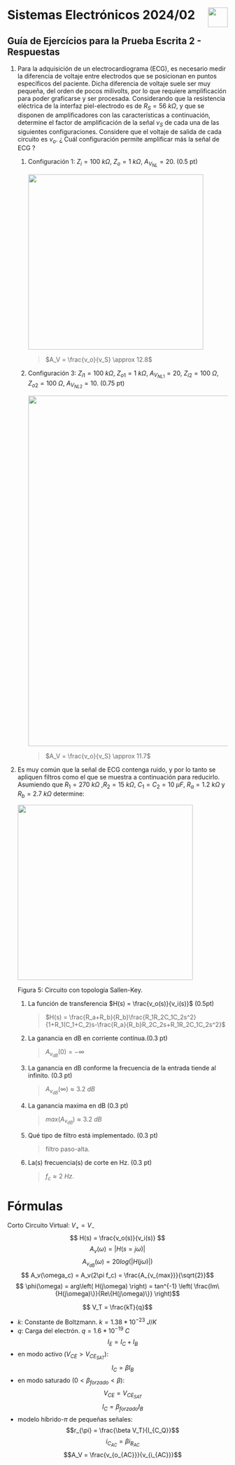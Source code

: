 # <img src="https://julianodb.github.io/SISTEMAS_ELECTRONICOS_PARA_INGENIERIA_BIOMEDICA/img/logo_fing.png?raw=true" align="right" height="45"> Sistemas Electrónicos 2024/02
## Guía de Ejercícios para la Prueba Escrita 2 - Respuestas

1. Para la adquisición de un electrocardiograma (ECG), es necesario medir la diferencia de voltaje entre electrodos que se posicionan en puntos específicos del paciente. Dicha diferencia de voltaje suele ser muy pequeña, del orden de pocos milivolts, por lo que requiere amplificación para poder graficarse y ser procesada. Considerando que la resistencia eléctrica de la interfaz piel-electrodo es de $R_S =56\ k\Omega$, y que se disponen de amplificadores con las características a continuación, determine el factor de amplificación de la señal $v_S$ de cada una de las siguientes configuraciones. Considere que el voltaje de salida de cada circuito es $v_o$. ¿ Cuál configuración permite amplificar más la señal de ECG ?

    1. Configuración 1: $Z_i = 100\ k\Omega$, $Z_o = 1\ k\Omega$, $A_{V_{NL}} = 20$. (0.5 pt)

       <img src="https://julianodb.github.io/electronic_circuits_diagrams/amplifier_thevenin_rs.png" width="400">

       > $A_V = \frac{v_o}{v_S} \approx 12.8$
       
    1. Configuración 3: $Z_{i1} = 100\ k\Omega$, $Z_{o1} = 1\ k\Omega$, $A_{V_{NL1}} = 20$, $Z_{i2} = 100\ \Omega$, $Z_{o2} = 100\ \Omega$, $A_{V_{NL2}} = 10$. (0.75 pt)

       <img src="https://julianodb.github.io/electronic_circuits_diagrams/amplifier_thevenin_rs_double.png" width="800">
       
       > $A_V = \frac{v_o}{v_S} \approx 11.7$

3. Es muy común que la señal de ECG contenga ruido, y por lo tanto se apliquen filtros como el que se muestra a continuación para reducirlo. Asumiendo que $R_1=270\ k\Omega$ ,$R_2= 15\ k\Omega$, $C_1=C_2=10\ \mu F$, $R_a=1.2\ k\Omega$ y $R_b=2.7\ k\Omega$ determine:

    <img src="https://julianodb.github.io/electronic_circuits_diagrams/sallen_key_high_2_with_gain.png" width="400"> 

    Figura 5: Circuito con topología Sallen-Key.
    
    1. La función de transferencia $H(s) = \frac{v_o(s)}{v_i(s)}$ (0.5pt)

        > $H(s) = \frac{R_a+R_b}{R_b}\frac{R_1R_2C_1C_2s^2}{1+R_1(C_1+C_2)s-\frac{R_a}{R_b}R_2C_2s+R_1R_2C_1C_2s^2}$
    1. La ganancia en dB en corriente contínua.(0.3 pt)

        > $A_{v_{dB}}(0) = -\infty$
    1. La ganancia en dB conforme la frecuencia de la entrada tiende al infinito. (0.3 pt)

        > $A_{v_{dB}}(\infty) \approx 3.2\ dB$
    1. La ganancia maxima en dB (0.3 pt)

        > $max (A_{v_{dB}}) \approx 3.2\ dB$
    1. Qué tipo de filtro está implementado. (0.3 pt)

        > filtro paso-alta.
    1. La(s) frecuencia(s) de corte en Hz. (0.3 pt)

        > $f_c \approx 2\ Hz$.

# Fórmulas

Corto Circuito Virtual: $V_+ = V_-$
$$ H(s) = \frac{v_o(s)}{v_i(s)} $$
$$ A_v(\omega) = | H(s=j\omega) |$$
$$ A_{v_{dB}}(\omega) = 20 log\left(| H(j\omega) |\right)$$
$$ A_v(\omega_c) = A_v(2\pi f_c) = \frac{A_{v_{max}}}{\sqrt{2}}$$
$$ \phi(\omega) = arg\left( H(j\omega) \right) = tan^{-1} \left( \frac{Im\{H(j\omega)\}}{Re\{H(j\omega)\}} \right)$$

$$ V_T = \frac{kT}{q}$$
- $k$: Constante de Boltzmann. $k=1.38 * 10^{-23}\ J/K$
- $q$: Carga del electrón. $q=1.6*10^{-19}\ C$
$$I_E = I_C + I_B$$
- en modo activo ($V_{CE} > V_{CE_{SAT}}$):
$$I_C = \beta I_B $$
- en modo saturado ($0 < \beta_{forzado} < \beta$):
$$V_{CE} = V_{CE_{SAT}}$$
$$I_C = \beta_{forzado} I_B $$
- modelo híbrido-$\pi$ de pequeñas señales:
$$r_{\pi} = \frac{\beta V_T}{I_{C_Q}}$$
$$i_{C_{AC}} = \beta i_{B_{AC}} $$
$$A_V = \frac{v_{o_{AC}}}{v_{i_{AC}}}$$
